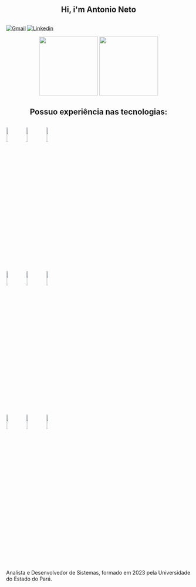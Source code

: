 ### <h2 align="center">Hi, i'm Antonio Neto<h2>

  [![Gmail](https://img.shields.io/badge/Gmail-D14836?style=for-the-badge&logo=gmail&logoColor=white)](mailto:netotads2019@gmail.com)
  [![Linkedin](https://img.shields.io/badge/LinkedIn-0077B5?style=for-the-badge&logo=linkedin&logoColor=white)](https://www.linkedin.com/in/antonio-pedrosa-336a13268/)

<div align="center">
  <img height="160em" src="https://github-readme-stats.vercel.app/api?username=kalizn&show_icons=true&theme=dracula&count_private=true"/>
  <img height="160em" src="https://github-readme-stats.vercel.app/api/top-langs/?username=kalizn&layout=compact&langs_count=7&theme=dracula"/>
</div>

## <h2 align="center">Possuo experiência nas tecnologias:<h2>

<div style="display: inline_block">
    <code><img width="10%" src="https://www.vectorlogo.zone/logos/dartlang/dartlang-ar21.svg"></code>
  <code><img width="10%" src="https://www.vectorlogo.zone/logos/java/java-ar21.svg"></code>
  <code><img width="10%" src="https://www.vectorlogo.zone/logos/springio/springio-ar21.svg"></code>
  <br/>
   <code><img width="10%" src="https://www.vectorlogo.zone/logos/reactjs/reactjs-ar21.svg"></code>
  <code><img width="10%" src="https://www.vectorlogo.zone/logos/git-scm/git-scm-ar21.svg"></code>
  <code><img width="10%" src="https://www.vectorlogo.zone/logos/gradle/gradle-ar21.svg"></code>
   <br/>
  <code><img width="10%" src="https://www.vectorlogo.zone/logos/flutterio/flutterio-ar21.svg"></code>
  <code><img width="10%" src="https://www.vectorlogo.zone/logos/android/android-ar21.svg"></code>
  <code><img width="10%" src="https://www.vectorlogo.zone/logos/apple_xcode/apple_xcode-ar21.svg"></code>
  
</div><br>

Analista e Desenvolvedor de Sistemas, formado em 2023 pela Universidade do Estado do Pará.
